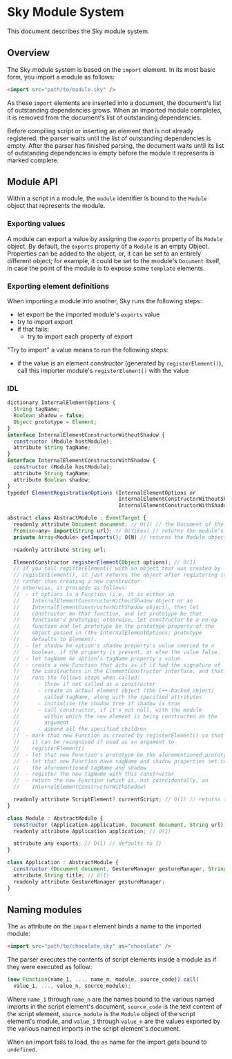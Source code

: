 Sky Module System
=================

This document describes the Sky module system.

Overview
--------

The Sky module system is based on the ``import`` element. In its
most basic form, you import a module as follows:

```html
<import src="path/to/module.sky" />
```

As these ``import`` elements are inserted into a document, the
document's list of outstanding dependencies grows. When an imported
module completes, it is removed from the document's list of
outstanding dependencies.

Before compiling script or inserting an element that is not already
registered, the parser waits until the list of outstanding
dependencies is empty. After the parser has finished parsing, the
document waits until its list of outstanding dependencies is empty
before the module it represents is marked complete.


Module API
----------

Within a script in a module, the ``module`` identifier is bound to
the ``Module`` object that represents the module.

### Exporting values ###

A module can export a value by assigning the ``exports`` property of
its ``Module`` object. By default, the ``exports`` property of a
``Module`` is an empty Object. Properties can be added to the object,
or, it can be set to an entirely different object; for example, it
could be set to the module's ``Document`` itself, in case the point of
the module is to expose some ``template`` elements.

### Exporting element definitions ###

When importing a module into another, Sky runs the following steps:
 - let export be the imported module's ``exports`` value
 - try to import export
 - if that fails:
    - try to import each property of export

"Try to import" a value means to run the following steps:
 - if the value is an element constructor (generated by
   ``registerElement()``), call this importer module's
   ``registerElement()`` with the value

### IDL ###

```javascript
dictionary InternalElementOptions {
  String tagName;
  Boolean shadow = false;
  Object prototype = Element;
}
interface InternalElementConstructorWithoutShadow {
  constructor (Module hostModule);
  attribute String tagName;
}
interface InternalElementConstructorWithShadow {
  constructor (Module hostModule);
  attribute String tagName;
  attribute Boolean shadow;
}
typedef ElementRegistrationOptions (InternalElementOptions or
                                    InternalElementConstructorWithoutShadow or
                                    InternalElementConstructorWithShadow);

abstract class AbstractModule : EventTarget {
  readonly attribute Document document; // O(1) // the Document of the module or application
  Promise<any> import(String url); // O(Yikes) // returns the module's exports
  private Array<Module> getImports(); O(N) // returns the Module objects of all the imported modules

  readonly attribute String url;

  ElementConstructor registerElement(Object options); // O(1)
  // if you call registerElement() with an object that was created by
  // registerElement(), it just returns the object after registering it,
  // rather than creating a new constructor
  // otherwise, it proceeds as follows:
  //  - if options is a Function (i.e. it is either an
  //    InternalElementConstructorWithoutShadow object or an
  //    InternalElementConstructorWithShadow object), then let
  //    constructor be that function, and let prototype be that
  //    functions's prototype; otherwise, let constructor be a no-op
  //    function and let prototype be the prototype property of the
  //    object passed in (the InternalElementOptions; prototype
  //    defaults to Element).
  //  - let shadow be option's shadow property's value coerced to a
  //    boolean, if the property is present, or else the value false.
  //  - let tagName be option's tagName property's value.
  //  - create a new Function that acts as if it had the signature of
  //    the constructors in the ElementConstructor interface, and that
  //    runs the follows steps when called:
  //      - throw if not called as a constructor
  //      - create an actual element object (the C++-backed object)
  //        called tagName, along with the specified attributes
  //      - initialise the shadow tree if shadow is true
  //      - call constructor, if it's not null, with the module
  //        within which the new element is being constructed as the
  //        argument
  //      - append all the specified children
  //  - mark that new Function as created by registerElement() so that
  //    it can be recognised if used as an argument to
  //    registerElement()
  //  - let that new Function's prototype be the aforementioned prototype
  //  - let that new Function have tagName and shadow properties set to
  //    the aforementioned tagName and shadow
  //  - register the new tagName with this constructor
  //  - return the new Function (which is, not coincidentally, an
  //    InternalElementConstructorWithShadow)

  readonly attribute ScriptElement? currentScript; // O(1) // returns the <script> element currently being executed if any, and if it's in this module; else null
}

class Module : AbstractModule {
  constructor (Application application, Document document, String url); // O(1)
  readonly attribute Application application; // O(1)

  attribute any exports; // O(1) // defaults to {}
}

class Application : AbstractModule {
  constructor (Document document, GestureManager gestureManager, String url); // O(1)
  attribute String title; // O(1)
  readonly attribute GestureManager gestureManager;
}
```

 
Naming modules
--------------

The ``as`` attribute on the ``import`` element binds a name to the
imported module:

```html
<import src="path/to/chocolate.sky" as="chocolate" />
```

The parser executes the contents of script elements inside a module as
if they were executed as follow:

```javascript
(new Function(name_1, ..., name_n, module, source_code)).call(
  value_1, ..., value_n, source_module);
```

Where ``name_1`` through ``name_n`` are the names bound to the
various named imports in the script element's document,
``source_code`` is the text content of the script element,
``source_module`` is the ``Module`` object of the script element's
module, and ``value_1`` through ``value_n`` are the values
exported by the various named imports in the script element's
document.

When an import fails to load, the ``as`` name for the import gets
bound to ``undefined``.
